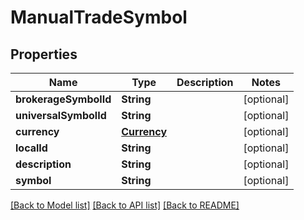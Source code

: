 # ManualTradeSymbol

## Properties
Name | Type | Description | Notes
------------ | ------------- | ------------- | -------------
**brokerageSymbolId** | **String** |  | [optional] 
**universalSymbolId** | **String** |  | [optional] 
**currency** | [**Currency**](Currency.md) |  | [optional] 
**localId** | **String** |  | [optional] 
**description** | **String** |  | [optional] 
**symbol** | **String** |  | [optional] 

[[Back to Model list]](../README.md#models) [[Back to API list]](../README.md#api-endpoints) [[Back to README]](../README.md)


